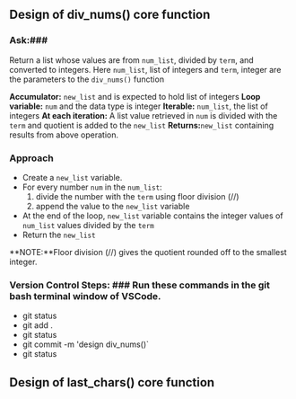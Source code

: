 ## Design of div_nums() core function 

### Ask:###
Return a list whose values are from `num_list`, divided by `term`, and converted to integers.
Here `num_list`, list of integers and `term`, integer are the parameters to the `div_nums()` function

**Accumulator:** `new_list` and is expected to hold list of integers
**Loop variable:** `num` and the data type is integer
**Iterable:** `num_list`, the list of integers
**At each iteration:** A list value retrieved in `num` is divided with the `term` and quotient is added to the `new_list`
**Returns:**`new_list` containing results from above operation.

### Approach ###
- Create a `new_list` variable.
- For every number `num` in the `num_list`:
    1. divide the number with the `term` using floor division (//)
    2. append the value to the `new_list` variable
- At the end of the loop, `new_list` variable contains the integer values of `num_list` values divided by the `term`
- Return the `new_list`

**NOTE:**Floor division (//) gives the quotient rounded off to the smallest integer.

### Version Control Steps: ### Run these commands in the git bash terminal window of VSCode.
- git status
- git add .
- git status
- git commit -m 'design div_nums()`
- git status

## Design of last_chars() core function

